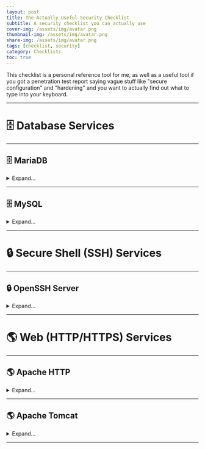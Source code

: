 ```yaml
---
layout: post
title: The Actually Useful Security Checklist
subtitle: A security checklist you can actually use
cover-img: /assets/img/avatar.png
thumbnail-img: /assets/img/avatar.png
share-img: /assets/img/avatar.png
tags: [checklist, security]
category: Checklists
toc: true
---
```


This checklist is a personal reference tool for me, as well as a useful tool if you got a penetration test report saying vague stuff like "secure configuration" and "hardening" and you want to actually find out what to type into your keyboard.

---

# 🗄️ Database Services

---

## 🗄️ MariaDB

<details markdown="1">
<summary>Expand...</summary>

{: .box-note}
*Common Port(s): **3306***

</details>

---

## 🗄️ MySQL

<details markdown="1">
<summary>Expand...</summary>

{: .box-note}
*Common Port(s): **3306***

The best way to quickly harden a MySQL installation is to run the built-in `mysql_secure_installation` script and follow all the instructions it gives you, but manual hardening steps are provided below.

### 📌 Disable Remote Root Login

<details markdown="1">
<summary>Expand...</summary>

#### Debian/Ubuntu:

```console
sudo mysql -e "DELETE FROM mysql.user WHERE User='root' AND Host!='localhost'; FLUSH PRIVILEGES;"
```

</details>

### 📌 Remove Anonymous Accounts

<details markdown="1">
<summary>Expand...</summary>

#### Debian/Ubuntu:

```console
mysql -u root -p

SELECT User, Host FROM mysql.user WHERE User = '';

DELETE FROM mysql.user WHERE User = '';

FLUSH PRIVILEGES;

exit;
```

</details>

### 📌 Set Strong Root Password

<details markdown="1">
<summary>Expand...</summary>

#### Debian/Ubuntu:

```console
sudo mysql

ALTER USER 'root'@'localhost' IDENTIFIED WITH mysql_native_password BY '{password}';
FLUSH PRIVILEGES;

exit;
```

</details>

</details>

---

# 🔒 Secure Shell (SSH) Services

---

## 🔒 OpenSSH Server

<details markdown="1">
<summary>Expand...</summary>

{: .box-note}
*Package Name(s): **openssh-server** (apt)*<br>*Common Port(s): <strong>22</strong> (SSH)*

Unless otherwise stated, most of the configuration changes below will require you to reload or restart the service to fully apply them.

### 📌 Disable Insecure Ciphers

<details markdown="1">
<summary>Expand...</summary>

#### Debian/Ubuntu:

```console
(editor) /etc/ssh/sshd_config

MACs hmac-sha2-256,hmac-sha2-512,umac-64-etm@openssh.com,umac-128-etm@openssh.com
KexAlgorithms curve25519-sha256@libssh.org,diffie-hellman-group-exchange-sha256
Ciphers aes256-gcm@openssh.com,aes128-gcm@openssh.com,chacha20-poly1305@openssh.com
```

</details>

### 📌 Disable Root Login

<details markdown="1">
<summary>Expand...</summary>

```console
(editor) /etc/ssh/sshd_config

PermitRootLogin no
```

</details>

### 📌 Enforce Strong Passwords

<details markdown="1">
<summary>Expand...</summary>

You can enforce strong SSH passwords using PAM.

First, install the PAM package:

```console
apt install libpam-pwquality
```

Then enable PAM in the SSH configuration file:

```console
(editor) /etc/ssh/sshd_config

UsePAM yes
PasswordAuthentication yes
```

Then set your password requirements in the PAM configuration file:

```console
(editor) /etc/pam.d/common-password

password requisite pam_pwquality.so retry=3 minlen={minimum length} ucredit=-{number of uppercase letters} lcredit=-{number of lowercase letters} dcredit=-{number of digits} ocredit=-{number of special characters}
```

Make sure the settings also match in this configuration file:

```console
(editor) /etc/security/pwquality.conf

minlen = {minimum length}
ucredit = -{number of uppercase letters}
lcredit = -{number of lowercase letters}
dcredit = -{number of digits}
ocredit = -{number of special characters}
```

You can also block common passwords like this:

```console
(editor) /etc/pam.d/common-password

password requisite ... dictcheck=1 (add to the end of the existing line)
```

```console
(editor) /etc/security/pwquality.conf

dictcheck = 1
dictpath = /usr/share/dict/cracklib-small (or a custom wordlist you made)
```

Some recommended "bad passwords" to block if you make a custom wordlist are:

```console
1234
123456
admin
letmein
password
qwerty
```

{: .box-success}
✅ **Verification**: Change a user's password with passwd (sudo passwd {user}) and verify that you can't set a password that does not conform to the configured requirements.

</details>

### 📌 Whitelist Access

<details markdown="1">
<summary>Expand...</summary>

The OpenSSH service should only be accessible to a limited range of IP addresses, ideally off a whitelist that is enforced by the local firewall and/or by the OpenSSH service configuration file. You can use the `AllowUsers` and `AllowGroups` directives to make access as granular as possible.

#### Debian/Ubuntu:

```console
(editor) /etc/ssh/sshd_config

Match Address {ip,ip,ip...}
    AllowUsers {user} {user} {user}...
```

</details>

</details>

---

# 🌎 Web (HTTP/HTTPS) Services

---

## 🌎 Apache HTTP

<details markdown="1">
<summary>Expand...</summary>

{: .box-note}
*Package Name(s): **apache2** (apt), **httpd** (yum)*<br>*Common Port(s): <strong>80</strong> (HTTP), <strong>443</strong> (HTTPS), <strong>8080</strong> (Alternate HTTP), <strong>8443</strong> (Alternate HTTPS)*

Unless otherwise stated, most of the Apache configuration changes below will require you to reload or restart Apache to fully apply them, i.e.:

```console
service apache2 restart

systemctl restart apache2
```

File locations may also vary depending on how you set up your web server. You may also need to install certain modules (i.e. mod_rewrite, mod_status) using `a2enmod` where needed.

### 📌 Disable SSLv2/SSLv3/TLSv1/TLSv1.1

<details markdown="1">
<summary>Expand...</summary>

#### Debian/Ubuntu:

```console
(editor) /etc/apache2/sites-enabled/(ssl config file)

SSLProtocol all -SSLv3 -SSLv2 -TLSv1 -TLSv1.1
```

</details>

### 📌 Disable TRACE

<details markdown="1">
<summary>Expand...</summary>

#### Debian/Ubuntu:

```console
(editor) /etc/apache2/conf-enabled/security.conf

TraceEnable Off
```

{: .box-success}
✅ **Verification**: Use nmap with the <a href="https://nmap.org/nsedoc/scripts/http-methods.html">http-methods</a> script to scan open HTTP/HTTPS ports (usually 80/443) and verify that the TRACE method doesn't appear in the list of supported methods.

</details>

### 📌 Enforce HTTP Strict Transport Security (HSTS)

<details markdown="1">
<summary>Expand...</summary>
The maximum age value can vary depending on your preferences, but the default value of 31536000 I usually use has never caused any issues.

#### Debian/Ubuntu:

```console
(editor) /etc/apache2/sites-enabled/(config files)

Header always set Strict-Transport-Security max-age=31536000
```

{: .box-success}
✅ **Verification**: Browse to the site and verify that you receive a Strict-Transport-Security header in the HTTP response, and that it has the configured age value. You can see it using your web browser's Developer Tools (Network -> Headers), or through nmap and other header grabber tools.

</details>

### 📌 Hide Server Information

<details markdown="1">
<summary>Expand...</summary>

#### Debian/Ubuntu:

```console
(editor) /etc/apache2/conf-enabled/security.conf

ServerSignature Off
ServerTokens Prod
```

{: .box-success}
✅ **Verification**: Use nmap with the service detection flag (`-sV`) to scan open HTTP/HTTPS ports (usually 80/443) and verify that the banner grab shows "Apache" instead of "Apache x.x.x".

</details>

### 📌 Remove Unnecessary Files/Directories

<details markdown="1">
<summary>Expand...</summary>
Remove or conceal the following directories and files from `/var/www/html` (or whichever file location is tied to your web server setup):
- `.config`
- `.env` (can leak hardcoded secrets)
- `.git` (can leak hardcoded secrets)
- `.gitattributes`
- `.github`
- `.gitignore`
- `.gitinfo`
- `.viminfo`
- `phpinfo` (can expose PHP version information)
- `phpinfo.php` (can expose PHP version information)

If desired, you can entirely block specific sensitive file types from being browsed in `/etc/apache2/conf-enabled/security.conf` (or wherever your Apache configuration files are):

```console
RedirectMatch 404 /\.git
RedirectMatch 404 /\.svn
```

{: .box-success}
✅ **Verification**: Browse to these directories and files in any web browser and verify that you receive either a 403 Forbidden or a 404 Not Found response. You can also use curl.

</details>

### 📌 <span class='highlight'>mod_rewrite</span>: Enforce HTTP To HTTPS Rewrite

<details markdown="1">
<summary>Expand...</summary>

#### Debian/Ubuntu:

```console
(editor) /etc/apache2/sites-enabled/(config files)

RewriteEngine On
RewriteCond %{HTTPS} off
RewriteRule ^(.*)$ https://%{HTTP_HOST}/$1 [R=301,L]
```

</details>

### 📌 <span class='highlight'>mod_status</span>: Restrict Access To Server Status Page

<details markdown="1">
<summary>Expand...</summary>

```console
(editor) /etc/apache2/mods-enabled/status.conf

<Location /server-status>
    SetHandler server-status
    Require local
    Require ip {ip ip ip...}
</Location>
```

</details>

</details>

---

## 🌎 Apache Tomcat

<details markdown="1">
<summary>Expand...</summary>

{: .box-note}
*Common Port(s): **80** (HTTP), **443** (HTTPS), **8080** (Alternate HTTP), **8443** (Alternate HTTPS)*

Unless otherwise stated, you will usually have to run the Tomcat shutdown and startup scripts (or restart the service if it's configured as one) to fully apply these changes.

`$CATALINA_HOME` on most installations is something like `/home/tomcat/` or `/opt/tomcat/` (Debian/Ubuntu). If you need to manually tell the server where it is, you can do it like this:

```console
export CATALINA_HOME={directory}
```

### 📌 Restrict Access To Manager Application

<details markdown="1">
<summary>Expand...</summary>

The `context.xml` file controls access to the Manager Application that comes bundled with Tomcat. You will usually want to restrict this to only localhost access (127.0.0.1).

#### Debian/Ubuntu:

```console
(editor) $CATALINA_HOME/webapps/manager/META-INF/context.xml

<Context antiResourceLocking="false" privileged="true">
    <Valve className="org.apache.catalina.valves.RemoteAddrValve"
           allow="127\.\d+\.\d+\.\d+|::1" />
</Context>
```

If you want to also allow a specific IP address, i.e. **[1].[2].[3].[4]**, format it like **[1]\\.[2]\\.[3]\\.[4]** and add it to the allow statement with an "or" operator (`|`).

You can also configure a login requirement and a specific user that is authorized to view the page after entering a password:

```console
(editor) $CATALINA_HOME/conf/tomcat-users.xml

<tomcat-users>
  <user username="admin" password="{password}" roles="manager-gui"/>
</tomcat-users>

```

{: .box-success}
✅ **Verification**: Browse to `/manager/html` on your site and verify that you get a 403 Access Denied error page if you are not on the whitelist.

</details>

</details>

---